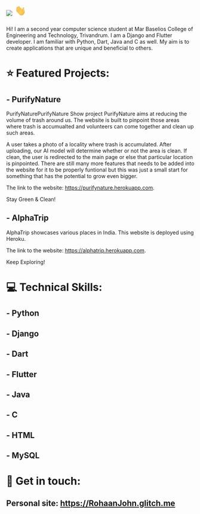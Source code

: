 # <img src="https://img.icons8.com/doodle/100/000000/hello--v1.png"/> <img src="https://raw.githubusercontent.com/ABSphreak/ABSphreak/master/gifs/Hi.gif" width="30px">




Hi! I am a second year computer science student at Mar Baselios College of Engineering and Technology, Trivandrum. I am a Django and Flutter developer. I am familiar with Python, Dart, Java and C as well. My aim is to create applications that are unique and beneficial to others.

# ⭐ Featured Projects:
## - PurifyNature 

PurifyNaturePurifyNature
Show project
PurifyNature aims at reducing the volume of trash around us. The website is built to pinpoint those areas where trash is accumualted and volunteers can come together and clean up such areas. 

A user takes a photo of a locality where trash is accumulated. After uploading, our AI model will determine whether or not the area is clean. If clean, the user is redirected to the main page or else that particular location is pinpointed. There are still many more features that needs to be added into the website for it to be properly funtional but this was just a small start for something that has the potential to grow even bigger. 

The link to the website: https://purifynature.herokuapp.com.

Stay Green & Clean!
## - AlphaTrip 
AlphaTrip showcases various places in India. This website is deployed using Heroku. 

The link to the website: https://alphatrip.herokuapp.com. 

Keep Exploring!

# 💻 Technical Skills:
## - Python
## - Django
## - Dart
## - Flutter
## - Java
## - C
## - HTML
## - MySQL


# 👋 Get in touch:


## Personal site: https://RohaanJohn.glitch.me





